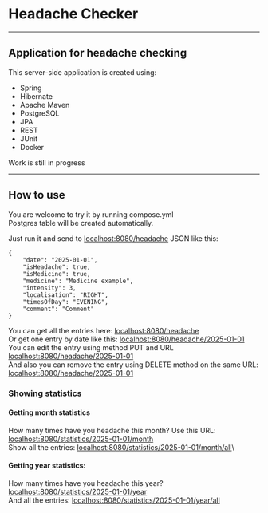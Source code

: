 # Headache Checker
***

## Application for headache checking

This server-side application is created using:
* Spring
* Hibernate
* Apache Maven
* PostgreSQL
* JPA
* REST
* JUnit
* Docker

Work is still in progress
***

## How to use

You are welcome to try it by running compose.yml\
Postgres table will be created automatically. 

Just run it and send to <localhost:8080/headache> JSON like this:
```
{
    "date": "2025-01-01",
    "isHeadache": true,
    "isMedicine": true,
    "medicine": "Medicine example",
    "intensity": 3,
    "localisation": "RIGHT",
    "timesOfDay": "EVENING",
    "comment": "Comment"
}
```

You can get all the entries here: <localhost:8080/headache>\
Or get one entry by date like this: <localhost:8080/headache/2025-01-01>\
You can edit the entry using method PUT and URL <localhost:8080/headache/2025-01-01>\
And also you can remove the entry using DELETE method on the same URL: <localhost:8080/headache/2025-01-01>

### Showing statistics

#### Getting month statistics
How many times have you headache this month? Use this URL: <localhost:8080/statistics/2025-01-01/month>\
Show all the entries: <localhost:8080/statistics/2025-01-01/month/all>\

#### Getting year statistics:
How many times have you headache this year? <localhost:8080/statistics/2025-01-01/year>\
And all the entries: <localhost:8080/statistics/2025-01-01/year/all>

